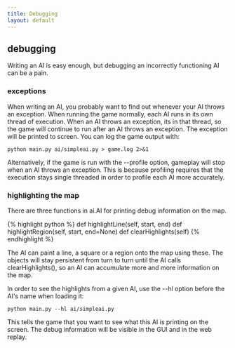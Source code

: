 ```yaml
---
title: Debugging
layout: default
---
```


## debugging

Writing an AI is easy enough, but debugging an incorrectly functioning AI can
be a pain.

### exceptions

When writing an AI, you probably want to find out whenever your AI throws an
exception. When running the game normally, each AI runs in its own thread of
execution. When an AI throws an exception, its in that thread, so the game
will continue to run after an AI throws an exception. The exception will be
printed to screen. You can log the game output with:


    python main.py ai/simpleai.py > game.log 2>&1


Alternatively, if the game is run with the --profile option, gameplay will stop
when an AI throws an exception. This is because profiling requires that the
execution stays single threaded in order to profile each AI more accurately.

### highlighting the map

There are three functions in ai.AI for printing debug information on the map.



{% highlight python %}
    def highlightLine(self, start, end)
    def highlightRegion(self, start, end=None)
    def clearHighlights(self)
{% endhighlight %}


The AI can paint a line, a square or a region onto the map using these. The
objects will stay persistent from turn to turn until the AI calls
clearHighlights(), so an AI can accumulate more and more information on the
map.

In order to see the highlights from a given AI, use the --hl option before the
AI's name when loading it:



    python main.py --hl ai/simpleai.py


This tells the game that you want to see what this AI is printing on the
screen. The debug information will be visible in the GUI and in the web
replay.

